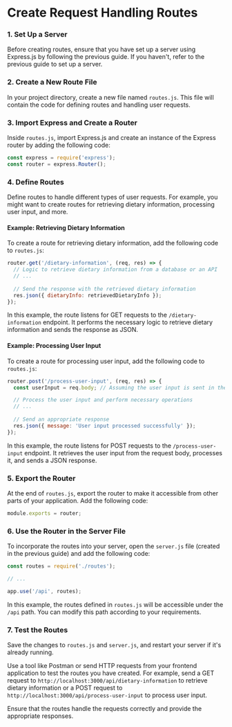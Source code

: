 # Create Request Handling Routes
### 1. Set Up a Server
Before creating routes, ensure that you have set up a server using Express.js by following the previous guide. If you haven't, refer to the previous guide to set up a server.

### 2. Create a New Route File
In your project directory, create a new file named `routes.js`. This file will contain the code for defining routes and handling user requests.

### 3. Import Express and Create a Router
Inside `routes.js`, import Express.js and create an instance of the Express router by adding the following code:

```javascript
const express = require('express');
const router = express.Router();
```

### 4. Define Routes
Define routes to handle different types of user requests. For example, you might want to create routes for retrieving dietary information, processing user input, and more.

#### Example: Retrieving Dietary Information
To create a route for retrieving dietary information, add the following code to `routes.js`:

```javascript
router.get('/dietary-information', (req, res) => {
  // Logic to retrieve dietary information from a database or an API
  // ...
  
  // Send the response with the retrieved dietary information
  res.json({ dietaryInfo: retrievedDietaryInfo });
});
```

In this example, the route listens for GET requests to the `/dietary-information` endpoint. It performs the necessary logic to retrieve dietary information and sends the response as JSON.

#### Example: Processing User Input
To create a route for processing user input, add the following code to `routes.js`:

```javascript
router.post('/process-user-input', (req, res) => {
  const userInput = req.body; // Assuming the user input is sent in the request body

  // Process the user input and perform necessary operations
  // ...
  
  // Send an appropriate response
  res.json({ message: 'User input processed successfully' });
});
```

In this example, the route listens for POST requests to the `/process-user-input` endpoint. It retrieves the user input from the request body, processes it, and sends a JSON response.

### 5. Export the Router
At the end of `routes.js`, export the router to make it accessible from other parts of your application. Add the following code:

```javascript
module.exports = router;
```

### 6. Use the Router in the Server File
To incorporate the routes into your server, open the `server.js` file (created in the previous guide) and add the following code:

```javascript
const routes = require('./routes');

// ...

app.use('/api', routes);
```

In this example, the routes defined in `routes.js` will be accessible under the `/api` path. You can modify this path according to your requirements.

### 7. Test the Routes
Save the changes to `routes.js` and `server.js`, and restart your server if it's already running.

Use a tool like Postman or send HTTP requests from your frontend application to test the routes you have created. For example, send a GET request to `http://localhost:3000/api/dietary-information` to retrieve dietary information or a POST request to `http://localhost:3000/api/process-user-input` to process user input.

Ensure that the routes handle the requests correctly and provide the appropriate responses.

